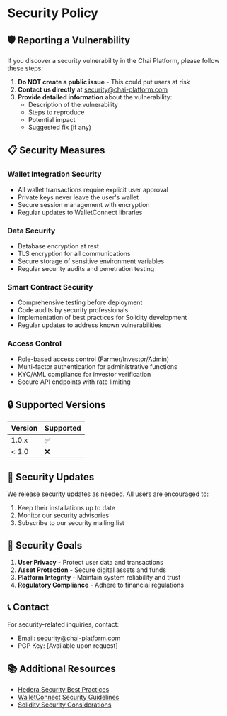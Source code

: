 # Security Policy

## 🛡️ Reporting a Vulnerability

If you discover a security vulnerability in the Chai Platform, please follow these steps:

1. **Do NOT create a public issue** - This could put users at risk
2. **Contact us directly** at security@chai-platform.com
3. **Provide detailed information** about the vulnerability:
   - Description of the vulnerability
   - Steps to reproduce
   - Potential impact
   - Suggested fix (if any)

## 📋 Security Measures

### Wallet Integration Security
- All wallet transactions require explicit user approval
- Private keys never leave the user's wallet
- Secure session management with encryption
- Regular updates to WalletConnect libraries

### Data Security
- Database encryption at rest
- TLS encryption for all communications
- Secure storage of sensitive environment variables
- Regular security audits and penetration testing

### Smart Contract Security
- Comprehensive testing before deployment
- Code audits by security professionals
- Implementation of best practices for Solidity development
- Regular updates to address known vulnerabilities

### Access Control
- Role-based access control (Farmer/Investor/Admin)
- Multi-factor authentication for administrative functions
- KYC/AML compliance for investor verification
- Secure API endpoints with rate limiting

## 🔒 Supported Versions

| Version | Supported          |
| ------- | ------------------ |
| 1.0.x   | ✅                 |
| < 1.0   | ❌                 |

## 🔄 Security Updates

We release security updates as needed. All users are encouraged to:

1. Keep their installations up to date
2. Monitor our security advisories
3. Subscribe to our security mailing list

## 🎯 Security Goals

1. **User Privacy** - Protect user data and transactions
2. **Asset Protection** - Secure digital assets and funds
3. **Platform Integrity** - Maintain system reliability and trust
4. **Regulatory Compliance** - Adhere to financial regulations

## 📞 Contact

For security-related inquiries, contact:
- Email: security@chai-platform.com
- PGP Key: [Available upon request]

## 📚 Additional Resources

- [Hedera Security Best Practices](https://docs.hedera.com/)
- [WalletConnect Security Guidelines](https://docs.walletconnect.com/)
- [Solidity Security Considerations](https://docs.soliditylang.org/en/latest/security-considerations.html)